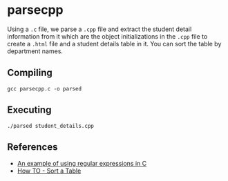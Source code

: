 # parsecpp

Using a `.c` file, we parse a `.cpp` file and extract the student detail information from it which are the object initializations in the `.cpp` file to create a `.html` file and a student details table in it. You can sort the table by department names.

## Compiling

`gcc parsecpp.c -o parsed`

## Executing

`./parsed student_details.cpp`

## References

* [An example of using regular expressions in C](https://www.lemoda.net/c/unix-regex/)
* [How TO - Sort a Table](https://www.w3schools.com/howto/howto_js_sort_table.asp)


